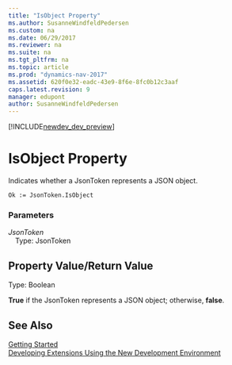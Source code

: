 ```yaml
---
title: "IsObject Property"
ms.author: SusanneWindfeldPedersen
ms.custom: na
ms.date: 06/29/2017
ms.reviewer: na
ms.suite: na
ms.tgt_pltfrm: na
ms.topic: article
ms.prod: "dynamics-nav-2017"
ms.assetid: 620f0e32-eadc-43e9-8f6e-8fc0b12c3aaf
caps.latest.revision: 9
manager: edupont
author: SusanneWindfeldPedersen
---
```


[!INCLUDE[newdev_dev_preview](../includes/newdev_dev_preview.md)]

# IsObject Property
Indicates whether a JsonToken represents a JSON object.

```
Ok := JsonToken.IsObject
```

### Parameters
*JsonToken*  
&emsp;Type: JsonToken

## Property Value/Return Value
Type: Boolean

**True** if the JsonToken represents a JSON object; otherwise, **false**.

## See Also
[Getting Started](../devenv-get-started.md)  
[Developing Extensions Using the New Development Environment](../devenv-dev-overview.md)

